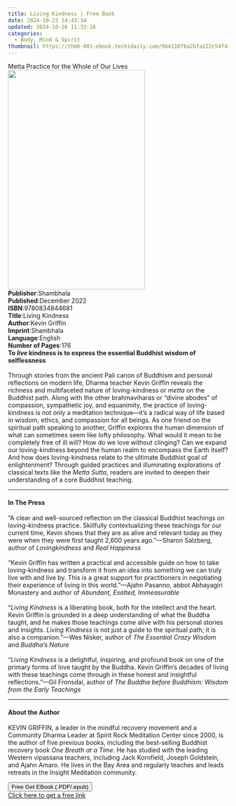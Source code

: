 ```yaml
---
title: Living Kindness | Free Book
date: 2024-10-23 14:43:34
updated: 2024-10-26 11:33:16
categories:
  - Body, Mind & Spirit
thumbnail: https://thmb-001-ebook.techidaily.com/9b4110f6a2bfa222c54f43582d647cb2bd65189c335e3c490585af219f69fe8c.jpg
---
```

<main id="book-container">
  <div class="flex flex-col">
    <div class="book-brief flex-1 py-6 px-4 sm:p-6 md:py-10 md:px-8">
      <!-- brief-->
      <div class="book-brief-main">
        Metta Practice for the Whole of Our Lives
      </div>
    </div>
    <div
      class="book-meta-info flex-1 grid gap-4 col-start-1 col-end-3 row-start-1 sm:mb-6 sm:grid-cols-4 lg:gap-6 lg:col-start-2 lg:row-end-6 lg:row-span-6 lg:mb-0"
    >
      <div
        class="book-meta-info-left place-content-center mt-4 p-4 text-sm leading-6 col-start-2 col-span-2 dark:text-slate-400"
      >
        <img
          class="w-full h-500 object-cover rounded-lg sm:h-255 sm:col-span-2 lg:col-span-full"
          src="https://img-001-ebook.techidaily.com/e9e46ff3e8dd8c11785bd60c666900b68f2144fbffe089ae8e8c3fa3e39b6c73.jpg"
          alt=""
          width="312"
          height="500"
        />
      </div>
      <div
        class="book-meta-info-right mt-2 col-start-1 row-start-2 col-span-3 self-center"
      >
        <!-- meta data  -->
        <div class="flex flex-col px-4 md:px-8">
          <div class="flex-1">
            <strong>Publisher</strong>:<span class="px-2">Shambhala</span>
          </div>
          <div class="flex-1">
            <strong>Published</strong>:<span class="px-2">December 2022</span>
          </div>
          <div class="flex-1">
            <strong>ISBN</strong>:<span class="px-2">9780834844681</span>
          </div>
          <div class="flex-1">
            <strong>Title</strong>:<span class="px-2">Living Kindness</span>
          </div>
          <div class="flex-1">
            <strong>Author</strong>:<span class="px-2">Kevin Griffin</span>
          </div>
          <div class="flex-1">
            <strong>Imprint</strong>:<span class="px-2">Shambhala</span>
          </div>
          <div class="flex-1">
            <strong>Language</strong>:<span class="px-2">English</span>
          </div>
          <div class="flex-1">
            <strong>Number of Pages</strong>:<span class="px-2">176</span>
          </div>
        </div>
      </div>
    </div>
    <div class="book-description flex-1 py-6 px-4 sm:p-6 md:py-10 md:px-8">
      <div class="book-description-main">
        <div accordion-content="" id="description">
          <b
            >To <i>live</i> kindness is to express the essential Buddhist wisdom
            of selflessness</b
          ><br /><br />Through stories from the ancient Pali canon of Buddhism
          and personal reflections on modern life, Dharma teacher Kevin Griffin
          reveals the richness and multifaceted nature of loving-kindness or
          <i>metta</i> on the Buddhist path. Along with the other brahmaviharas
          or “divine abodes” of compassion, sympathetic joy, and equanimity, the
          practice of loving-kindness is not only a meditation technique—it’s a
          radical way of life based in wisdom, ethics, and compassion for all
          beings. As one friend on the spiritual path speaking to another,
          Griffin explores the human dimension of what can sometimes seem like
          lofty philosophy. What would it mean to be completely free of ill
          will? How do we love without clinging? Can we expand our
          loving-kindness beyond the human realm to encompass the Earth itself?
          And how does loving-kindness relate to the ultimate Buddhist goal of
          enlightenment? Through guided practices and illuminating explorations
          of classical texts like the <i>Metta Sutta</i>, readers are invited to
          deepen their understanding of a core Buddhist teaching.
        </div>
        <div class="accordion-fader"></div>
      </div>
    </div>
    <div class="book-excerpts flex-1 py-6 px-4 sm:p-6 md:py-10 md:px-8">
      <!-- excerpts-->
      <div class="book-excerpts-main">
        <hr />
        <h4 class="placeholder placeholder-heading">
          <span>In The Press</span>
        </h4>
        <p>
          “A clear and well-sourced reflection on the classical Buddhist
          teachings on loving-kindness practice. Skillfully contextualizing
          these teachings for our current time, Kevin shows that they are as
          alive and relevant today as they were when they were first taught
          2,600 years ago.”—Sharon Salzberg, author of <i>Lovingkindness</i> and
          <i>Real Happiness</i><br /><br />“Kevin Griffin has written a
          practical and accessible guide on how to take loving-kindness and
          transform it from an idea into something we can truly live with and
          live by. This is a great support for practitioners in negotiating
          their experience of living in this world.”—Ajahn Pasanno, abbot
          Abhayagiri Monastery and author of
          <i>Abundant, Exalted, Immeasurable<br /></i><br />“<i
            >Living Kindness</i
          >
          is a liberating book, both for the intellect and the heart. Kevin
          Griffin is grounded in a deep understanding of what the Buddha taught,
          and he makes those teachings come alive with his personal stories and
          insights. <i>Living Kindness</i> is not just a guide to the spiritual
          path; it is also a companion.”—Wes Nisker, author of
          <i>The Essential Crazy Wisdom</i> and <i>Buddha’s Nature</i
          ><br /><br />“<i>Living Kindness</i> is a delightful, inspiring, and
          profound book on one of the primary forms of love taught by the
          Buddha. Kevin Griffin’s decades of living with these teachings come
          through in these honest and insightful reflections.”—Gil Fronsdal,
          author of
          <i>The Buddha before Buddhism: Wisdom from the Early Teachings</i>
        </p>
      </div>
    </div>
    <div class="book-about-author flex-1 py-6 px-4 sm:p-6 md:py-10 md:px-8">
      <!-- about author-->
      <div class="book-main-author-main">
        <hr />
        <h4 class="placeholder placeholder-heading">
          <span>About the Author</span>
        </h4>
        <p>
          KEVIN GRIFFIN, a leader in the mindful recovery movement and a
          Community Dharma Leader at Spirit Rock Meditation Center since 2000,
          is the author of five previous books, including the best-selling
          Buddhist recovery book <i>One Breath at a Time</i>. He has studied
          with the leading Western vipassana teachers, including Jack Kornfield,
          Joseph Goldstein, and Ajahn Amaro. He lives in the Bay Area and
          regularly teaches and leads retreats in the Insight Meditation
          community.
        </p>
      </div>
    </div>
    <div class="book-free-get flex-1 py-6 px-4 sm:p-6 md:py-10 md:px-8">
      <button
        id="btn-free-get"
        class="bg-blue-500 hover:bg-blue-700 text-white font-bold py-2 px-4 rounded"
      >
        Free Get EBook (.PDF/.epub)
      </button>
      <div id="countdown-display" class="px-2 text-lg mt-2"></div>
      <a
        id="free-link"
        class="hidden bg-blue-500 hover:bg-blue-700 text-white font-bold py-2 px-4 rounded"
        href="https://www.ebooks.com/en-us/book/210590884/living-kindness/kevin-griffin/"
        target="_blank"
        >Click here to get a free link</a
      >
    </div>
    <script>
      let countdownTime = 0;
      let countdownInterval = null;
      document
        .getElementById('btn-free-get')
        .addEventListener('click', startCountdown);
      function startCountdown() {
        countdownTime = new Date().getTime() + 60000 * 3;
        countdownInterval = setInterval(updateCountdown, 1000);
        document.getElementById('btn-free-get').disabled = true;
        document
          .getElementById('btn-free-get')
          .classList.add('bg-gray-500', 'cursor-not-allowed');
      }
      function updateCountdown() {
        let currentTime = new Date().getTime();
        let timeLeft = countdownTime - currentTime;
        let secondsLeft = Math.floor(timeLeft / 1000);
        document.getElementById('countdown-display').innerHTML =
          `Remaining time: ${secondsLeft} seconds.`;
        if (secondsLeft <= 0) {
          clearInterval(countdownInterval);
          document.getElementById('btn-free-get').classList.add('hidden');
          document.getElementById('free-link').classList.remove('hidden');
          document.getElementById('countdown-display').innerHTML = '';
        }
      }
    </script>
  </div>
</main>
